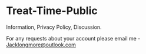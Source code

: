 # Treat-Time-Public
Information, Privacy Policy, Discussion. 

For any requests about your account please email me - Jacklongmore@outlook.com
